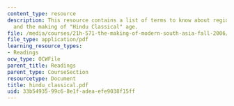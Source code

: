 ```yaml
---
content_type: resource
description: This resource contains a list of terms to know about regional powers
  and the making of "Hindu Classical" age.
file: /media/courses/21h-571-the-making-of-modern-south-asia-fall-2006/33b5493599c68e1fadeaefe9038f15ff_hindu_classical.pdf
file_type: application/pdf
learning_resource_types:
- Readings
ocw_type: OCWFile
parent_title: Readings
parent_type: CourseSection
resourcetype: Document
title: hindu_classical.pdf
uid: 33b54935-99c6-8e1f-adea-efe9038f15ff
---
```


